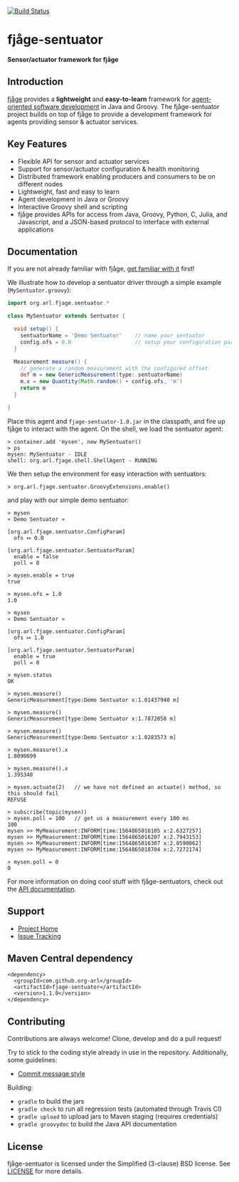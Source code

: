 [![Build Status](https://travis-ci.org/org-arl/fjage-sentuator.svg?branch=master)](https://travis-ci.org/org-arl/fjage-sentuator)

fjåge-sentuator
===============
**Sensor/actuator framework for fjåge**

Introduction
------------

[fjåge](http://github.com/org-arl/fjage) provides a **lightweight** and **easy-to-learn** framework for [agent-oriented software development](http://en.wikipedia.org/wiki/Agent-oriented_programming) in Java and Groovy. The fjåge-sentuator project builds on top of fjåge to provide a development framework for agents providing sensor & actuator services.

Key Features
------------

* Flexible API for sensor and actuator services
* Support for sensor/actuator configuration & health monitoring
* Distributed framework enabling producers and consumers to be on different nodes
* Lightweight, fast and easy to learn
* Agent development in Java or Groovy
* Interactive Groovy shell and scripting
* fjåge provides APIs for access from Java, Groovy, Python, C, Julia, and Javascript, and a JSON-based protocol to interface with external applications

Documentation
-------------

If you are not already familiar with fjåge, [get familiar with it](https://fjage.readthedocs.io/en/latest/quickstart.html) first!

We illustrate how to develop a sentuator driver through a simple example (`MySentuator.groovy`):
```groovy
import org.arl.fjage.sentuator.*

class MySentuator extends Sentuator {

  void setup() {
    sentuatorName = 'Demo Sentuator'    // name your sentuator
    config.ofs = 0.0                    // setup your configuration parameters
  }

  Measurement measure() {
    // generate a random measurement with the configured offset
    def m = new GenericMeasurement(type: sentuatorName)
    m.x = new Quantity(Math.random() + config.ofs, 'm')
    return m
  }

}
```

Place this agent and `fjage-sentuator-1.0.jar` in the classpath, and fire up fjåge to interact with the agent. On the shell, we load the sentuator agent:
```console
> container.add 'mysen', new MySentuator()
> ps
mysen: MySentuator - IDLE
shell: org.arl.fjage.shell.ShellAgent - RUNNING
```
We then setup the environment for easy interaction with sentuators:
```console
> org.arl.fjage.sentuator.GroovyExtensions.enable()
```
and play with our simple demo sentuator:
```console
> mysen
« Demo Sentuator »

[org.arl.fjage.sentuator.ConfigParam]
  ofs ⤇ 0.0

[org.arl.fjage.sentuator.SentuatorParam]
  enable = false
  poll = 0

> mysen.enable = true
true

> mysen.ofs = 1.0
1.0

> mysen
« Demo Sentuator »

[org.arl.fjage.sentuator.ConfigParam]
  ofs ⤇ 1.0

[org.arl.fjage.sentuator.SentuatorParam]
  enable = true
  poll = 0

> mysen.status
OK

> mysen.measure()
GenericMeasurement[type:Demo Sentuator x:1.01437940 m]

> mysen.measure()
GenericMeasurement[type:Demo Sentuator x:1.7872058 m]

> mysen.measure()
GenericMeasurement[type:Demo Sentuator x:1.0283573 m]

> mysen.measure().x
1.8090699

> mysen.measure().x
1.395348

> mysen.actuate(2)   // we have not defined an actuate() method, so this should fail
REFUSE

> subscribe(topic(mysen))
> mysen.poll = 100   // get us a measurement every 100 ms
100
mysen >> MyMeasurement:INFORM[time:1564865016105 x:2.6327257]
mysen >> MyMeasurement:INFORM[time:1564865016207 x:2.7943153]
mysen >> MyMeasurement:INFORM[time:1564865016307 x:2.8590062]
mysen >> MyMeasurement:INFORM[time:1564865018704 x:2.7272174]

> mysen.poll = 0
0
```

For more information on doing cool stuff with fjåge-sentuators, check out the [API documentation](http://org-arl.github.io/fjage-sentuator/).

Support
-------

* [Project Home](http://github.com/org-arl/fjage-sentuator)
* [Issue Tracking](http://github.com/org-arl/fjage-sentuator/issues)

Maven Central dependency
------------------------

    <dependency>
      <groupId>com.github.org-arl</groupId>
      <artifactId>fjage-sentuator</artifactId>
      <version>1.1.0</version>
    </dependency>

Contributing
------------

Contributions are always welcome! Clone, develop and do a pull request!

Try to stick to the coding style already in use in the repository. Additionally, some guidelines:

* [Commit message style](https://github.com/angular/angular.js/blob/master/DEVELOPERS.md#commits)

Building:

* `gradle` to build the jars
* `gradle check` to run all regression tests (automated through Travis CI)
* `gradle upload` to upload jars to Maven staging (requires credentials)
* `gradle groovydoc` to build the Java API documentation

License
-------

fjåge-sentuator is licensed under the Simplified (3-clause) BSD license.
See [LICENSE](http://github.com/org-arl/fjage-sentuator/blob/master/LICENSE) for more details.
